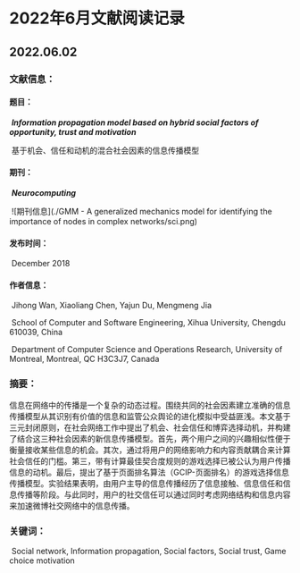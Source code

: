# 2022年6月文献阅读记录

## 2022.06.02

### 文献信息：

#### 	题目：

​		***Information propagation model based on hybrid social factors of opportunity, trust and motivation***

​		基于机会、信任和动机的混合社会因素的信息传播模型

#### 	期刊：

​		***Neurocomputing***

​		![期刊信息](./GMM - A generalized mechanics model for identifying the importance of nodes in complex networks/sci.png)

#### 	发布时间：

​		 December 2018

#### 	作者信息：

​		Jihong Wan, Xiaoliang Chen, Yajun Du, Mengmeng Jia

​		School of Computer and Software Engineering, Xihua University, Chengdu 610039, China

​		Department of Computer Science and Operations Research, University of Montreal, Montreal, QC H3C3J7, Canada

### 摘要：

​		信息在网络中的传播是一个复杂的动态过程。围绕共同的社会因素建立准确的信息传播模型从其识别有价值的信息和监管公众舆论的进化模拟中受益匪浅。本文基于三元封闭原则，在社会网络工作中提出了机会、社会信任和博弈选择动机，并构建了结合这三种社会因素的新信息传播模型。首先，两个用户之间的兴趣相似性便于衡量接收某些信息的机会。其次，通过将用户的网络影响力和内容贡献耦合来计算社会信任的门槛。第三，带有计算最佳契合度规则的游戏选择已被公认为用户传播信息的动机。最后，提出了基于页面排名算法（GCIP-页面排名）的游戏选择信息传播模型。实验结果表明，由用户主导的信息传播经历了信息接触、信息信任和信息传播等阶段。与此同时，用户的社交信任可以通过同时考虑网络结构和信息内容来加速微博社交网络中的信息传播。

### 关键词：

​	Social network, Information propagation, Social factors, Social trust, Game choice motivation

